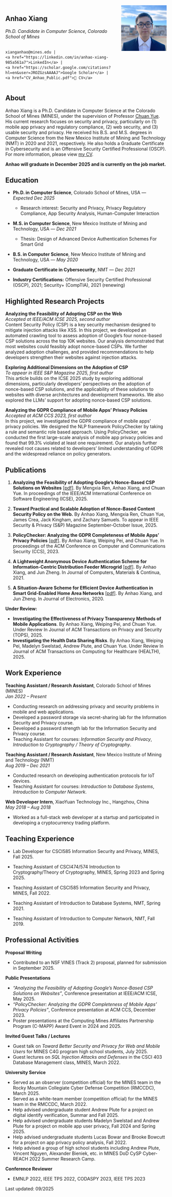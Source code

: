 
<div style="display: flex; align-items: flex-start; gap: 30px;">

  <!-- Left column -->
  <div style="flex: 70%;">
    <h2>Anhao Xiang</h2>
    <em>Ph.D. Candidate in Computer Science, Colorado School of Mines</em><br><br>

    xianganhao@mines.edu | 
    <a href="https://linkedin.com/in/anhao-xiang-985a561a7">LinkedIn</a> |
    <a href="https://scholar.google.com/citations?hl=en&user=JROZGzsAAAAJ">Google Scholar</a> |
    <a href="CV_Anhao_Public.pdf">📄 CV</a>
  </div>

  <!-- Right column -->
  <div style="flex: 30%; text-align: center;">
    <img src="anhao.jpg" alt="Anhao Xiang" width="180">
  </div>

</div>


## About

Anhao Xiang is a Ph.D. Candidate in Computer Science at the Colorado School of Mines (MINES), under the supervision of Professor [Chuan Yue](https://people.mines.edu/chuanyue/). His current research focuses on security and privacy, particularly on (1) mobile app privacy and regulatory compliance, (2) web security, and (3) usable security and privacy. He received his B.S. and M.S. degrees in Computer Science from the New Mexico Institute of Mining and Technology (NMT) in 2020 and 2021, respectively. He also holds a Graduate Certificate in Cybersecurity and is an Offensive Security Certified Professional (OSCP). For more information, please view [my CV](CV_Anhao_Public.pdf).

**Anhao will graduate in December 2025 and is currently on the job market.**


## Education

- **Ph.D. in Computer Science**, Colorado School of Mines, USA — *Expected Dec 2025*
  - Research interest: Security and Privacy, Privacy Regulatory Compliance, App Security Analysis, Human-Computer Interaction
 
- **M.S. in Computer Science**, New Mexico Institute of Mining and Technology, USA — *Dec 2021*
  - Thesis: Design of Advanced Device Authentication Schemes For Smart Grid 

- **B.S. in Computer Science**, New Mexico Institute of Mining and Technology, USA — *May 2020*  

- **Graduate Certificate in Cybersecurity**, NMT — *Dec 2021*  

- **Industry Certifications:** Offensive Security Certified Professional (OSCP), 2021; Security+ (CompTIA), 2021 (renewing)  

## Highlighted Research Projects

**Analyzing the Feasibility of Adopting CSP on the Web**  
*Accepted at IEEE/ACM ICSE 2025, second author*  
Content Security Policy (CSP) is a key security mechanism designed to mitigate injection attacks like XSS. In this project, we developed an automated crawling tool to assess adoption of Google’s four nonce-based CSP solutions across the top 10K websites. Our analysis demonstrated that most websites could feasibly adopt nonce-based CSPs. We further analyzed adoption challenges, and provided recommendations to help developers strengthen their websites against injection attacks.

**Exploring Additional Dimensions on the Adoption of CSP**  
*To appear in IEEE S&P Magazine 2025, first author*  
This article builds on the ICSE 2025 study by exploring additional dimensions, particularly developers’ perspectives on the adoption of nonce-based CSP solutions, and the applicability of these solutions to websites with diverse architectures and development frameworks. We also explored the LLMs’ support for adopting nonce-based CSP solutions.  

**Analyzing the GDPR Compliance of Mobile Apps’ Privacy Policies**  
*Accepted at ACM CCS 2023, first author*  
In this project, we investigated the GDPR compliance of mobile apps’ privacy policies. We designed the NLP framework PolicyChecker by taking a rule and semantic role based approach. Using PolicyChecker, we conducted the first large-scale analysis of mobile app privacy policies and found that 99.3% violated at least one requirement. Our analysis further revealed root causes related to developers’ limited understanding of GDPR and the widespread reliance on policy generators.

## Publications

1. **Analyzing the Feasibility of Adopting Google’s Nonce-Based CSP Solutions on Websites** [[pdf]](https://ieeexplore.ieee.org/document/11029938).
   By Mengxia Ren, Anhao Xiang, and Chuan Yue. In proceedings of the IEEE/ACM International Conference on Software Engineering (ICSE), 2025.

2. **Toward Practical and Scalable Adoption of Nonce-Based Content Security Policy on the Web.** 
   By Anhao Xiang, Mengxia Ren, Chuan Yue, James Crea, Jack Kingham, and Zachary Samuels. To appear in IEEE Security & Privacy (S&P) Magazine September-October Issue, 2025.

3. **PolicyChecker: Analyzing the GDPR Completeness of Mobile Apps’ Privacy Policies** [[pdf]](https://dl.acm.org/doi/10.1145/3576915.3623067). 
   By Anhao Xiang, Weiping Pei, and Chuan Yue. In proceedings of the ACM Conference on Computer and Communications Security (CCS), 2023.

4. **A Lightweight Anonymous Device Authentication Scheme for Information-Centric Distribution Feeder Microgrid** [[pdf]](https://www.sciencedirect.com/org/science/article/pii/S1546221821004367). By Anhao Xiang, and Jun Zheng. In Journal of Computers, Materials & Continua, 2021.

5. **A Situation-Aware Scheme for Efficient Device Authentication in Smart Grid-Enabled Home Area Networks** [[pdf]](https://www.mdpi.com/2079-9292/9/6/989#:~:text=The%20proposed%20scheme%20utilizes%20the,the%20assessed%20security%20risk%20level.). By Anhao Xiang, and Jun Zheng. In Journal of Electronics, 2020.  

**Under Review:**  
- **Investigating the Effectiveness of Privacy Transparency Methods of Mobile Applications**. By Anhao Xiang, Weiping Pei, and Chuan Yue. Under Review In Journal of ACM Transactions on Privacy and Security (TOPS), 2025.   
- **Investigating the Health Data Sharing Risks**. By Anhao Xiang, Weiping Pei, Madelyn Swelstad, Andrew Plute, and Chuan Yue. Under Review In Journal of ACM Transactions on Computing for Healthcare (HEALTH), 2025. 

## Work Experience

**Teaching Assistant / Research Assistant**, Colorado School of Mines (MINES)  
*Jan 2022 – Present*  
- Conducting research on addressing privacy and security problems in mobile and web applications.  
- Developed a password storage via secret-sharing lab for the Information Security and Privacy course.  
- Developed a password strength lab for the Information Security and Privacy course.  
- Teaching Assistant for courses: *Information Security and Privacy*, *Introduction to Cryptography / Theory of Cryptography*.  

**Teaching Assistant / Research Assistant**, New Mexico Institute of Mining and Technology (NMT)  
*Aug 2019 – Dec 2021*  
- Conducted research on developing authentication protocols for IoT devices.  
- Teaching Assistant for courses: *Introduction to Database Systems*, *Introduction to Computer Network*.  

**Web Developer Intern**, XiaoYuan Technology Inc., Hangzhou, China  
*May 2018 – Aug 2018*  
- Worked as a full-stack web developer at a startup and participated in developing a cryptocurrency trading platform.  


## Teaching Experience
- Lab Developer for CSCI585 Information Security and Privacy, MINES, Fall 2025.

- Teaching Assistant of CSCI474/574 Introduction to Cryptography/Theory of Cryptography, MINES, Spring 2023 and Spring 2025.

- Teaching Assistant of CSCI585 Information Security and Privacy, MINES, Fall 2022.

- Teaching Assistant of Introduction to Database Systems, NMT, Spring 2021.

- Teaching Assistant of Introduction to Computer Network, NMT, Fall 2019.

## Professional Activities

**Proposal Writing**  
- Contributed to an NSF VINES (Track 2) proposal, planned for submission in September 2025.  

**Public Presentations**  
- *“Analyzing the Feasibility of Adopting Google’s Nonce-Based CSP Solutions on Websites”*, Conference presentation at IEEE/ACM ICSE, May 2025.  
- *“PolicyChecker: Analyzing the GDPR Completeness of Mobile Apps’ Privacy Policies”*, Conference presentation at ACM CCS, December 2023.  
- Poster presentations at the Computing Mines Affiliates Partnership Program (C-MAPP) Award Event in 2024 and 2025.  

**Invited Guest Talks / Lectures**  
- Guest talk on *Toward Better Security and Privacy for Web and Mobile Users* for MINES C4G program high school students, July 2025.  
- Guest lectures on *SQL Injection Attacks and Defenses* in the CSCI 403 Database Management class, MINES, March 2022.  

**University Service**  
- Served as an observer (competition official) for the MINES team in the Rocky Mountain Collegiate Cyber Defense Competition (RMCCDC), March 2025.  
- Served as a white-team member (competition official) for the MINES team in the RMCCDC, March 2022.
- Help advised undergraduate student Andrew Plute for a project on digital identify verification, Summar and Fall 2025.
- Help advised undergraduate students Madelyn Swelstad and Andrew Plute for a project on mobile app user privacy, Fall 2024 and Spring 2025.
- Help advised undergraduate students Lucas Bowar and Brooke Bowcutt for a project on app privacy policy analysis, Fall 2022.
- Help advised a group of high school students including Andrew Plute, Vincent Nguyen, Alexander Bieniek, etc. in MINES DoD CySP Cyber-REACH 2022 Summer Research Camp.

**Conference Reviewer**  
- EMNLP 2022, IEEE TPS 2022, CODASPY 2023, IEEE TPS 2023  


Last updated: 09/2025
